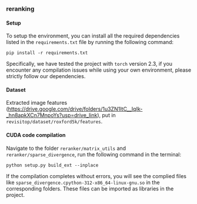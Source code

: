 ### reranking

#### Setup

To setup the environment, you can install all the required dependencies listed in the `requirements.txt` file by running the following command:

```
pip install -r requirements.txt
```

Specifically, we have tested the project with `torch` version 2.3, if you encounter any compilation issues while using your own environment, please strictly follow our dependencies.

#### Dataset

Extracted image features (https://drive.google.com/drive/folders/1u3ZN1ItC__IqIk-_hn8apkXCn7MnpoYs?usp=drive_link), put in `revisitop/dataset/roxford5k/features`.

#### CUDA code compilation

Navigate to the folder `reranker/matrix_utils` and `reranker/sparse_divergence`, run the following command in the terminal:

```
python setup.py build_ext --inplace
```

If the compilation completes without errors, you will see the complied files like `sparse_divergence.cpython-312-x86_64-linux-gnu.so` in the corresponding folders. These files can be imported as libraries in the project.
